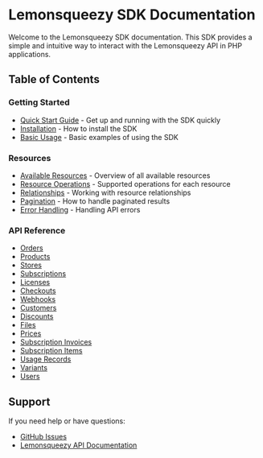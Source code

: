 # Lemonsqueezy SDK Documentation

Welcome to the Lemonsqueezy SDK documentation. This SDK provides a simple and intuitive way to interact with the Lemonsqueezy API in PHP applications.

## Table of Contents

### Getting Started

- [Quick Start Guide](quick-start.md) - Get up and running with the SDK quickly
- [Installation](quick-start.md#installation) - How to install the SDK
- [Basic Usage](quick-start.md#basic-usage) - Basic examples of using the SDK

### Resources

- [Available Resources](resources.md) - Overview of all available resources
- [Resource Operations](resources.md#operations) - Supported operations for each resource
- [Relationships](resources.md#relationships) - Working with resource relationships
- [Pagination](resources.md#pagination) - How to handle paginated results
- [Error Handling](resources.md#error-handling) - Handling API errors

### API Reference

- [Orders](resources.md#orders)
- [Products](resources.md#products)
- [Stores](resources.md#stores)
- [Subscriptions](resources.md#subscriptions)
- [Licenses](resources.md#licenses)
- [Checkouts](resources.md#checkouts)
- [Webhooks](resources.md#webhooks)
- [Customers](resources.md#customers)
- [Discounts](resources.md#discounts)
- [Files](resources.md#files)
- [Prices](resources.md#prices)
- [Subscription Invoices](resources.md#subscription-invoices)
- [Subscription Items](resources.md#subscription-items)
- [Usage Records](resources.md#usage-records)
- [Variants](resources.md#variants)
- [Users](resources.md#users)

## Support

If you need help or have questions:

- [GitHub Issues](https://github.com/suidrmz/lemonsqueezy-sdk/issues)
- [Lemonsqueezy API Documentation](https://docs.lemonsqueezy.com/api)
